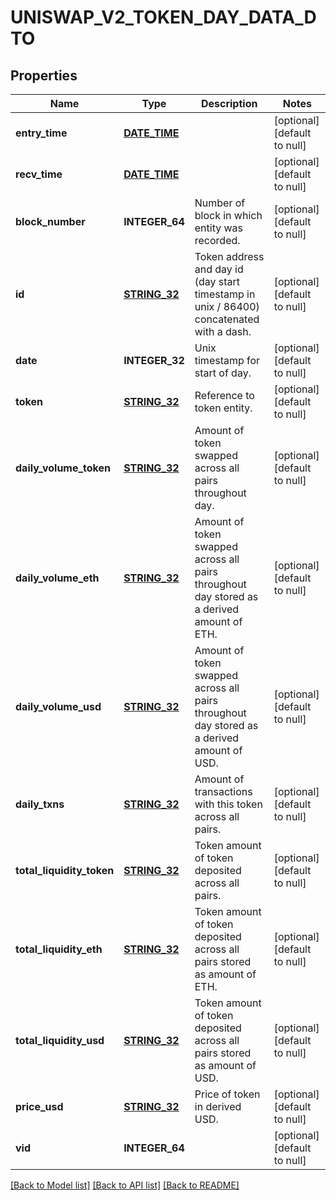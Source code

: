 # UNISWAP_V2_TOKEN_DAY_DATA_DTO

## Properties
Name | Type | Description | Notes
------------ | ------------- | ------------- | -------------
**entry_time** | [**DATE_TIME**](DATE_TIME.md) |  | [optional] [default to null]
**recv_time** | [**DATE_TIME**](DATE_TIME.md) |  | [optional] [default to null]
**block_number** | **INTEGER_64** | Number of block in which entity was recorded. | [optional] [default to null]
**id** | [**STRING_32**](STRING_32.md) | Token address and day id (day start timestamp in unix / 86400) concatenated with a dash. | [optional] [default to null]
**date** | **INTEGER_32** | Unix timestamp for start of day. | [optional] [default to null]
**token** | [**STRING_32**](STRING_32.md) | Reference to token entity. | [optional] [default to null]
**daily_volume_token** | [**STRING_32**](STRING_32.md) | Amount of token swapped across all pairs throughout day. | [optional] [default to null]
**daily_volume_eth** | [**STRING_32**](STRING_32.md) | Amount of token swapped across all pairs throughout day stored as a derived amount of ETH. | [optional] [default to null]
**daily_volume_usd** | [**STRING_32**](STRING_32.md) | Amount of token swapped across all pairs throughout day stored as a derived amount of USD. | [optional] [default to null]
**daily_txns** | [**STRING_32**](STRING_32.md) | Amount of transactions with this token across all pairs. | [optional] [default to null]
**total_liquidity_token** | [**STRING_32**](STRING_32.md) | Token amount of token deposited across all pairs. | [optional] [default to null]
**total_liquidity_eth** | [**STRING_32**](STRING_32.md) | Token amount of token deposited across all pairs stored as amount of ETH. | [optional] [default to null]
**total_liquidity_usd** | [**STRING_32**](STRING_32.md) | Token amount of token deposited across all pairs stored as amount of USD. | [optional] [default to null]
**price_usd** | [**STRING_32**](STRING_32.md) | Price of token in derived USD. | [optional] [default to null]
**vid** | **INTEGER_64** |  | [optional] [default to null]

[[Back to Model list]](../README.md#documentation-for-models) [[Back to API list]](../README.md#documentation-for-api-endpoints) [[Back to README]](../README.md)


